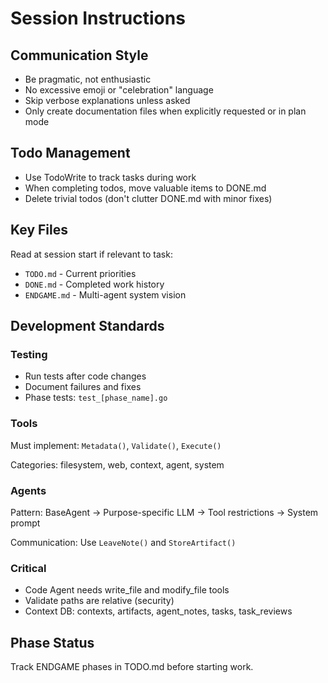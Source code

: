 # Session Instructions

## Communication Style
- Be pragmatic, not enthusiastic
- No excessive emoji or "celebration" language
- Skip verbose explanations unless asked
- Only create documentation files when explicitly requested or in plan mode

## Todo Management
- Use TodoWrite to track tasks during work
- When completing todos, move valuable items to DONE.md
- Delete trivial todos (don't clutter DONE.md with minor fixes)

## Key Files
Read at session start if relevant to task:
- `TODO.md` - Current priorities
- `DONE.md` - Completed work history
- `ENDGAME.md` - Multi-agent system vision

## Development Standards

### Testing
- Run tests after code changes
- Document failures and fixes
- Phase tests: `test_[phase_name].go`

### Tools
Must implement: `Metadata()`, `Validate()`, `Execute()`

Categories: filesystem, web, context, agent, system

### Agents
Pattern: BaseAgent → Purpose-specific LLM → Tool restrictions → System prompt

Communication: Use `LeaveNote()` and `StoreArtifact()`

### Critical
- Code Agent needs write_file and modify_file tools
- Validate paths are relative (security)
- Context DB: contexts, artifacts, agent_notes, tasks, task_reviews

## Phase Status
Track ENDGAME phases in TODO.md before starting work.
